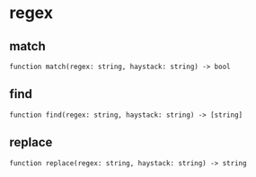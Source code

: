 # regex

## match

```wdl
function match(regex: string, haystack: string) -> bool
```

## find

```wdl
function find(regex: string, haystack: string) -> [string]
```

## replace

```wdl
function replace(regex: string, haystack: string) -> string
```
